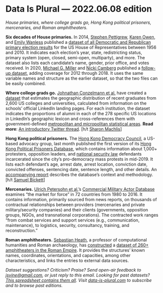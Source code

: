 Data Is Plural — 2022.06.08 edition
===================================

*House primaries, where college grads go, Hong Kong political prisoners, mercenaries, and Roman amphitheaters.*


__Six decades of House primaries.__ In 2014, [Stephen Pettigrew](https://www.stephenpettigrew.com/), [Karen Owen](https://www.westga.edu/profile.php?emp_id=91943), and [Emily Wanless](https://www.augie.edu/academics/majors-and-programs/government-and-international-affairs/political-science/faculty) published a [dataset of all Democratic and Republican primary election results](https://dataverse.harvard.edu/dataset.xhtml?persistentId=doi:10.7910/DVN/26448) for the US House of Representatives between 1956 and 2010. It indicates each election’s year, state, redistricting status, primary system (open, closed, semi-open, multiparty), and more. The dataset also lists each candidate’s name, gender, prior office, and votes received. In 2020, [Michael G. Miller](https://www.michaelgmiller.com/) and [Nicki Camberg](https://twitter.com/nickicamberg) published a [follow-up dataset](https://dataverse.harvard.edu/dataset.xhtml?persistentId=doi:10.7910/DVN/CXVMSY), adding coverage for 2012 through 2018. It uses the same variable names and structure as the earlier dataset, so that the two files can be easily combined.


__Where college grads go.__ [Johnathan Conzelmann et al.](https://www.nber.org/papers/w30088) have created a [dataset](https://www.openicpsr.org/openicpsr/project/170381/version/V3/view) that estimates the geographic distribution of recent graduates from 2,600 US colleges and universities, calculated from information on the schools’ official LinkedIn landing pages. For each institution, the dataset indicates the proportions of alumni in each of the 278 specific US locations in LinkedIn’s geographic lexicon and cross-references them with government-defined [metropolitan and micropolitan statistical areas](https://en.wikipedia.org/wiki/List_of_core-based_statistical_areas). __Read more__: [An introductory Twitter thread](https://twitter.com/JohnConz/status/1531633773103677448). [h/t [Sharon Machlis](https://twitter.com/sharon000)]


__Hong Kong political prisoners.__ The [Hong Kong Democracy Council](https://hkdc.us/about/), a US-based advocacy group, last month published the first version of its [Hong Kong Political Prisoners Database](https://hkdc.us/political-prisoners-latest-update/), which contains information about 1,000+ protesters, opposition leaders, and [national security law](https://en.wikipedia.org/wiki/Hong_Kong_national_security_law) defendants incarcerated since the city’s pro-democracy mass protests in mid-2019. It lists each defendant’s age, arrest date, arrest location, conviction date, convicted offenses, sentencing date, sentence length, and other details. An [accompanying report](https://hkdc.us/political-prisoners-research-report/) describes the database’s context and methodology. [h/t [Samuel Bickett](https://twitter.com/SamuelBickett/status/1528756196089507840)]


__Mercenaries.__ [Ulrich Petersohn et al.](https://journals.sagepub.com/doi/full/10.1177/00220027211072528)’s [Commercial Military Actor Database](https://dataverse.harvard.edu/dataset.xhtml?persistentId=doi:10.7910/DVN/TOFZ09) examines “the market for force” in 72 countries from 1980 to 2016. It contains information, primarily sourced from news reports, on thousands of contractual relationships between providers (mercenaries and private military/security companies) and their clients (governments, opposition groups, NGOs, and transnational corporations). The contracted work ranges “from combat services and support services (e.g., communication, maintenance), to logistics, security, consultancy, training, and reconstruction.”


__Roman amphitheaters.__ [Sebastian Heath](https://isaw.nyu.edu/people/faculty/isaw-faculty/sebastian-heath), a professor of computational humanities and Roman archaeology, has [constructed](https://dlib.nyu.edu/awdl/isaw/isaw-papers/20-13/) a [dataset of 260+ amphitheaters in the Roman Empire](https://github.com/roman-amphitheaters/roman-amphitheaters). It provides the structures’ known names, coordinates, orientations, and capacities, among other characteristics, and links the entries to external data sources.


*Dataset suggestions? Criticism? Praise? Send open-air feedback to jsvine@gmail.com, or just reply to this email. Looking for past datasets? [This spreadsheet contains them all](https://docs.google.com/spreadsheets/d/1wZhPLMCHKJvwOkP4juclhjFgqIY8fQFMemwKL2c64vk/edit#gid=0). Visit [data-is-plural.com](https://www.data-is-plural.com) to subscribe and to browse past editions.*
